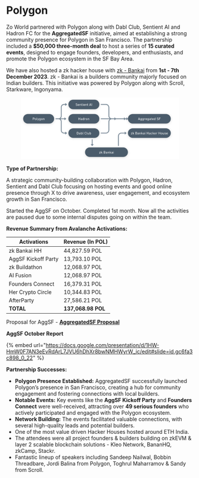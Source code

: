 # Polygon

Zo World partnered with Polygon along with Dabl Club, Sentient AI and Hadron FC for the **AggregatedSF** initiative, aimed at establishing a strong community presence for Polygon in San Francisco. The partnership included a **$50,000 three-month deal** to host a series of **15 curated events**, designed to engage founders, developers, and enthusiasts, and promote the Polygon ecosystem in the SF Bay Area.

We have also hosted a zk hacker house with [zk - Bankai](https://twitter.com/zk_bankai) from **1st - 7th December 2023**. zk - Bankai is a builders community majorly focused on Indian builders. This initiative was powered by Polygon along with Scroll, Starkware, Ingonyama.

<figure><img src="../.gitbook/assets/image (1) (1) (1).png" alt=""><figcaption></figcaption></figure>

**Type of Partnership:**

A strategic community-building collaboration with Polygon, Hadron, Sentient and Dabl Club focusing on hosting events and good online presence through X to drive awareness, user engagement, and ecosystem growth in San Francisco.

Started the AggSF on October. Completed 1st month. Now all the activities are paused due to some internal disputes going on within the team.

**Revenue Summary from Avalanche Activations:**

| Activations         | Revenue (In POL)   |
| ------------------- | ------------------ |
| zk Bankai HH        | 44,827.59 POL      |
| AggSF Kickoff Party | 13,793.10 POL      |
| zk Buildathon       | 12,068.97 POL      |
| AI Fusion           | 12,068.97 POL      |
| Founders Connect    | 16,379.31 POL      |
| Her Crypto Circle   | 10,344.83 POL      |
| AfterParty          | 27,586.21 POL      |
| **TOTAL**           | **137,068.98 POL** |

Proposal for AggSF - [**AggregatedSF Proposal**](https://www.notion.so/AggregatedSF-Proposal-c964be39b68141af9610b7b201cea32f?pvs=21)

**AggSF October Report**&#x20;

{% embed url="https://docs.google.com/presentation/d/1HW-HmW0F7AN3eEvRdArL7JVU6hDhXr8bwNMHWyrW_ic/edit#slide=id.gc6fa3c898_0_22" %}

**Partnership Successes:**

* **Polygon Presence Established:** AggregatedSF successfully launched Polygon’s presence in San Francisco, creating a hub for community engagement and fostering connections with local builders.
* **Notable Events:** Key events like the **AggSF Kickoff Party** and **Founders Connect** were well-received, attracting over **49 serious founders** who actively participated and engaged with the Polygon ecosystem.
* **Network Building:** The events facilitated valuable connections, with several high-quality leads and potential builders.
* One of the most value driven Hacker Houses hosted around ETH India.
* The attendees were all project founders & builders building on zkEVM & layer 2 scalable blockchain solutions - Kleo Network, BananHQ, zkCamp, Stackr.
* Fantastic lineup of speakers including Sandeep Nailwal, Bobbin Threadbare, Jordi Balina from Polygon, Toghrul Maharramov & Sandy from Scroll.

